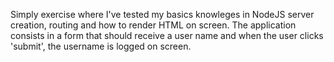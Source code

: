 Simply exercise where I've tested my basics knowleges in NodeJS server creation, routing and how to render HTML on screen. The application consists in a form that should receive a user name and when the user clicks 'submit', the username is logged on screen.


